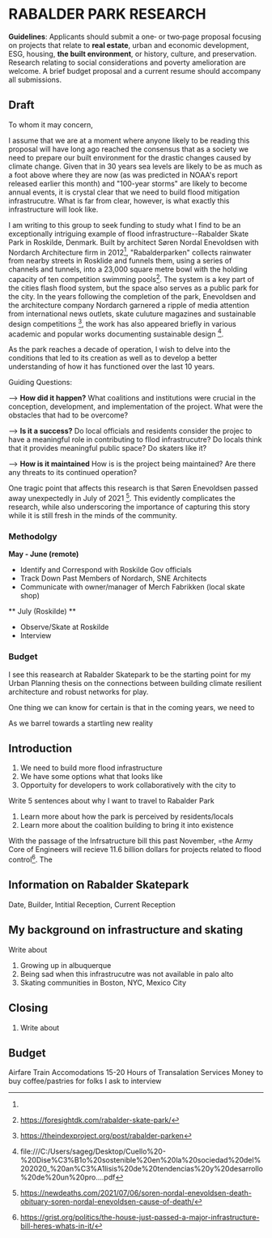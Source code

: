 
# RABALDER PARK RESEARCH

**Guidelines**: Applicants should submit a one‐ or two‐page proposal focusing on projects that relate to **real estate**, urban and economic development, ESG, housing, **the built environment**, or history, culture, and preservation. Research relating to  social considerations and poverty amelioration are welcome. A brief budget proposal and a current resume should accompany all submissions.

##  Draft

To whom it may concern, 

I assume that we are at a moment where anyone likely to be reading this proposal will have long ago reached the consensus that as a society we need to prepare our built environment for the drastic changes caused by climate change. Given that in 30 years sea levels are likely to be as much as a foot above where they are now (as was predicted in NOAA's report released earlier this month) and "100-year storms" are likely to become annual events, it is crystal clear that we need to build flood mitigation infrastrucutre. What is far from clear, however, is what exactly this infrastructure will look like. 

I am writing to this group to seek funding to study what I find to be an exceptionally intriguing example of flood infrastructure--Rabalder Skate Park in Roskilde, Denmark. Built by architect Søren Nordal Enevoldsen with Nordarch Architecture firm in 2012[^2], "Rabalderparken" collects rainwater from nearby streets in Rosklide and funnels them, using a series of channels and tunnels, into a 23,000 square metre bowl with the holding capacity of ten competition swimming pools[^4]. The system is a key part of the cities flash flood system, but the space also serves as a public park for the city. In the years following the completion of the park, Enevoldsen and the architecture company Nordarch garnered a ripple of media attention from international news outlets, skate culuture magazines and sustainable design competitions [^5], the work has also appeared briefly in various academic and popular works documenting sustainable design [^6].  

As the park reaches a decade of operation, I wish to delve into the conditions that led to its creation as well as to develop a better understanding of how it has functioned over the last 10 years.

Guiding Questions:
 
 --> **How did it happen?** 
What coalitions and institutions were crucial in the conception, development, and implementation of the project. 
What were the obstacles that had to be overcome?
 
 --> **Is it a success?** 
Do local officials and residents consider the projec to have a meaningful role in contributing to fllod infrastrucutre?
Do locals think that it provides meaningful public space?
Do skaters like it?

--> **How is it maintained** 
 How is is the project being maintained? 
 Are there any threats to its continued operation?
 
One tragic point that affects this research is that Søren Enevoldsen passed away unexpectedly in July of 2021 [^3]. This evidently complicates the research, while also underscoring the importance of capturing this story while it is still fresh in the minds of the community. 

### Methodolgy 

**May - June (remote)** 
- Identify and Correspond with Roskilde Gov officials
- Track Down Past Members of Nordarch, SNE Architects
- Communicate with owner/manager of Merch Fabrikken (local skate shop)

** July (Roskilde) ** 
- Observe/Skate at Roskilde
- Interview 
### Budget 





I see this reasearch at Rabalder Skatepark to be the starting point for my Urban Planning thesis on the connections between building climate resilient architecture and robust networks for play. 






One thing we can know for certain is that in the coming years, we need to 






As we barrel towards a startling new reality 

## Introduction
1. We need to build more flood infrastructure
2. We have some options what that looks like
3. Opportuity for developers to work collaboratively with the city to 

Write 5 sentences about why I want to travel to Rabalder Park

1. Learn more about how the park is perceived by residents/locals
2. Learn more about the coalition building to bring it into existence

With the passage of the Infrsatructure bill this past November, =the Army Core of Engineers will recieve 11.6 billion dollars for projects related to flood control[^1]. The  


## Information on Rabalder Skatepark
Date, 
Builder, 
Intitial Reception, 
Current Reception

## My background on infrastructure and skating
Write about 
1. Growing up in albuquerque 
2. Being sad when this infrastrucutre was not available in palo alto
3. Skating communities in Boston, NYC, Mexico City

## Closing
1. Write about 

## Budget
Airfare
Train
Accomodations
15-20 Hours of Transalation Services
Money to buy coffee/pastries for folks I ask to interview 



[^1]:https://grist.org/politics/the-house-just-passed-a-major-infrastructure-bill-heres-whats-in-it/
[^2]:
[^3]:https://newdeaths.com/2021/07/06/soren-nordal-enevoldsen-death-obituary-soren-nordal-enevoldsen-cause-of-death/
[^4]:https://foresightdk.com/rabalder-skate-park/
[^5]: https://theindexproject.org/post/rabalder-parken
[^6]:file:///C:/Users/sageg/Desktop/Cuello%20-%20Dise%C3%B1o%20sostenible%20en%20la%20sociedad%20del%202020_%20an%C3%A1lisis%20de%20tendencias%20y%20desarrollo%20de%20un%20pro....pdf

